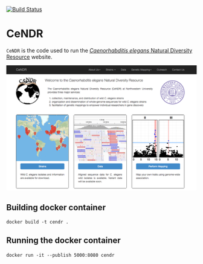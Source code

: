 [![Build Status](https://travis-ci.org/AndersenLab/CeNDR.svg?branch=master)](https://travis-ci.org/AndersenLab/CeNDR)

# CeNDR

`CeNDR` is the code used to run the [_Caenorhabditis elegans_ Natural Diversity Resource](https://www.elegansvariation.org) website.

![cendr website](cendr/static/img/main/screenshot.png)


## Building docker container

```
docker build -t cendr .
```

## Running the docker container

```
docker run -it --publish 5000:8080 cendr
```
